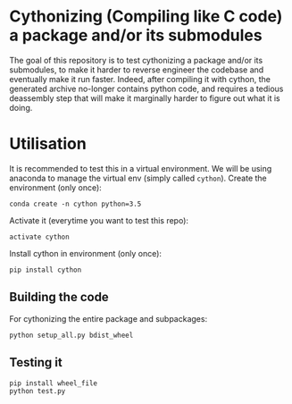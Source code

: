 # Cythonizing (Compiling like C code) a package and/or its submodules

The goal of this repository is to test cythonizing a package and/or its submodules,
to make it harder to reverse engineer the codebase and eventually make it run faster.
Indeed, after compiling it with cython, the generated archive no-longer contains
python code, and requires a tedious deassembly step that will make it marginally
harder to figure out what it is doing.

# Utilisation

It is recommended to test this in a virtual environment.
We will be using anaconda to manage the virtual env (simply called `cython`).
Create the environment (only once):
```
conda create -n cython python=3.5
```

Activate it (everytime you want to test this repo):
```
activate cython
```

Install cython in environment (only once):
```
pip install cython
```

## Building the code

For cythonizing the entire package and subpackages:
```
python setup_all.py bdist_wheel
```

## Testing it

```
pip install wheel_file
python test.py
```
